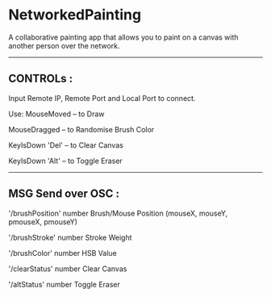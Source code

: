 # NetworkedPainting
A collaborative painting app that allows you to paint on a canvas with another person over the network.

------------------
CONTROLs :
------------------

Input Remote IP, Remote Port and Local Port to connect.

Use:
MouseMoved – to Draw

MouseDragged – to Randomise Brush Color

KeyIsDown 'Del' – to Clear Canvas

KeyIsDown 'Alt' – to Toggle Eraser

------------------
MSG Send over OSC :
------------------

'/brushPosition' number
Brush/Mouse Position (mouseX, mouseY, pmouseX, pmouseY)

'/brushStroke' number
Stroke Weight

'/brushColor' number
HSB Value

'/clearStatus' number
Clear Canvas

'/altStatus' number
Toggle Eraser

